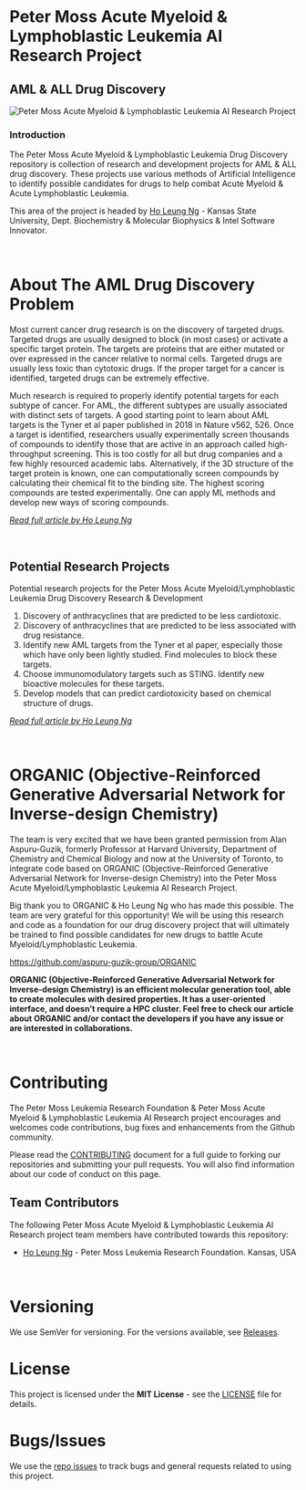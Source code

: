 # Peter Moss Acute Myeloid & Lymphoblastic Leukemia AI Research Project

## AML & ALL Drug Discovery

![Peter Moss Acute Myeloid & Lymphoblastic Leukemia AI Research Project](https://www.PeterMossAmlAllResearch.com/media/images/banner.png)

### Introduction

The Peter Moss Acute Myeloid & Lymphoblastic Leukemia Drug Discovery repository is collection of research and development projects for AML & ALL drug discovery. These projects use various methods of Artificial Intelligence to identify possible candidates for drugs to help combat Acute Myeloid & Acute Lymphoblastic Leukemia.

This area of the project is headed by [Ho Leung Ng](https://www.leukemiaresearchfoundation.ai/team/ho-leung-ng/profile "Ho  Leung Ng") - Kansas State University, Dept. Biochemistry & Molecular Biophysics & Intel Software Innovator.

&nbsp;

# About The AML Drug Discovery Problem

Most current cancer drug research is on the discovery of targeted drugs. Targeted drugs are usually designed to block (in most cases) or activate a specific target protein. The targets are proteins that are either mutated or over expressed in the cancer relative to normal cells. Targeted drugs are usually less toxic than cytotoxic drugs. If the proper target for a cancer is identified, targeted drugs can be extremely effective.

Much research is required to properly identify potential targets for each subtype of cancer. For AML, the different subtypes are usually associated with distinct sets of targets. A good starting point to learn about AML targets is the Tyner et al paper published in 2018 in Nature v562, 526. Once a target is identified, researchers usually experimentally screen thousands of compounds to identify those that are active in an approach called high-throughput screening. This is too costly for all but drug companies and a few highly resourced academic labs. Alternatively, if the 3D structure of the target protein is known, one can computationally screen compounds by calculating their chemical fit to the binding site. The highest scoring compounds are tested experimentally. One can apply ML methods and develop new ways of scoring compounds.

_[Read full article by Ho Leung Ng](https://github.com/AMLResearchProject/AML-ALL-Drug-Discovery/blob/master/Articles/AML-Drug-Discovery-Background.md "Read full article by Ho  Leung Ng")_

&nbsp;

## Potential Research Projects

Potential research projects for the Peter Moss Acute Myeloid/Lymphoblastic Leukemia Drug Discovery Research & Development

1. Discovery of anthracyclines that are predicted to be less cardiotoxic.
2. Discovery of anthracyclines that are predicted to be less associated with drug resistance.
3. Identify new AML targets from the Tyner et al paper, especially those which have only been lightly
   studied. Find molecules to block these targets.
4. Choose immunomodulatory targets such as STING. Identify new bioactive molecules for these targets.
5. Develop models that can predict cardiotoxicity based on chemical structure of drugs.

_[Read full article by Ho Leung Ng](https://github.com/AMLResearchProject/AML-ALL-Drug-Discovery/blob/master/Articles/AML-Drug-Discovery-Background.md "Read full article by Ho  Leung Ng")_

&nbsp;

# ORGANIC (Objective-Reinforced Generative Adversarial Network for Inverse-design Chemistry)

The team is very excited that we have been granted permission from Alan Aspuru-Guzik, formerly Professor at Harvard University, Department of Chemistry and Chemical Biology and now at the University of Toronto, to integrate code based on ORGANIC (Objective-Reinforced Generative Adversarial Network for Inverse-design Chemistry) into the Peter Moss Acute Myeloid/Lymphoblastic Leukemia AI Research Project.

Big thank you to ORGANIC & Ho Leung Ng who has made this possible. The team are very grateful for this opportunity! We will be using this research and code as a foundation for our drug discovery project that will ultimately be trained to find possible candidates for new drugs to battle Acute Myeloid/Lymphoblastic Leukemia.

https://github.com/aspuru-guzik-group/ORGANIC

__ORGANIC (Objective-Reinforced Generative Adversarial Network for Inverse-design Chemistry) is an efficient molecular generation tool, able to create molecules with desired properties. It has a user-oriented interface, and doesn't require a HPC cluster. Feel free to check our article about ORGANIC and/or contact the developers if you have any issue or are interested in collaborations.__

&nbsp;

# Contributing

The Peter Moss Leukemia Research Foundation & Peter Moss Acute Myeloid & Lymphoblastic Leukemia AI Research project encourages and welcomes code contributions, bug fixes and enhancements from the Github community.

Please read the [CONTRIBUTING](https://github.com/AMLResearchProject/AML-ALL-Drug-Discovery/blob/master/CONTRIBUTING.md "CONTRIBUTING") document for a full guide to forking our repositories and submitting your pull requests. You will also find information about our code of conduct on this page.

## Team Contributors

The following Peter Moss Acute Myeloid & Lymphoblastic Leukemia AI Research project team members have contributed towards this repository:

- [Ho Leung Ng](https://www.leukemiaresearchfoundation.ai/team/ho-leung-ng/profile "Ho Leung Ng") - Peter Moss Leukemia Research Foundation. Kansas, USA

&nbsp;

# Versioning

We use SemVer for versioning. For the versions available, see [Releases](https://github.com/AMLResearchProject/AML-ALL-Drug-Discovery/releases "Releases").

# License

This project is licensed under the **MIT License** - see the [LICENSE](https://github.com/AMLResearchProject/AML-ALL-Drug-Discovery/blob/master/LICENSE.md "LICENSE") file for details.

# Bugs/Issues

We use the [repo issues](https://github.com/AMLResearchProject/AML-ALL-Drug-Discovery/issues "repo issues") to track bugs and general requests related to using this project.
